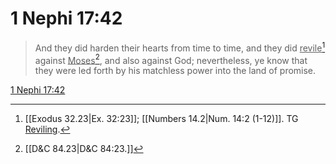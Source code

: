 # 1 Nephi 17:42

> And they did harden their hearts from time to time, and they did <u>revile</u>[^a] against <u>Moses</u>[^b], and also against God; nevertheless, ye know that they were led forth by his matchless power into the land of promise.

[1 Nephi 17:42](https://www.churchofjesuschrist.org/study/scriptures/bofm/1-ne/17?lang=eng&id=p42#p42)


[^a]: [[Exodus 32.23|Ex. 32:23]]; [[Numbers 14.2|Num. 14:2 (1-12)]]. TG [Reviling](https://www.churchofjesuschrist.org/study/scriptures/tg/reviling?lang=eng).
[^b]: [[D&C 84.23|D&C 84:23.]]
